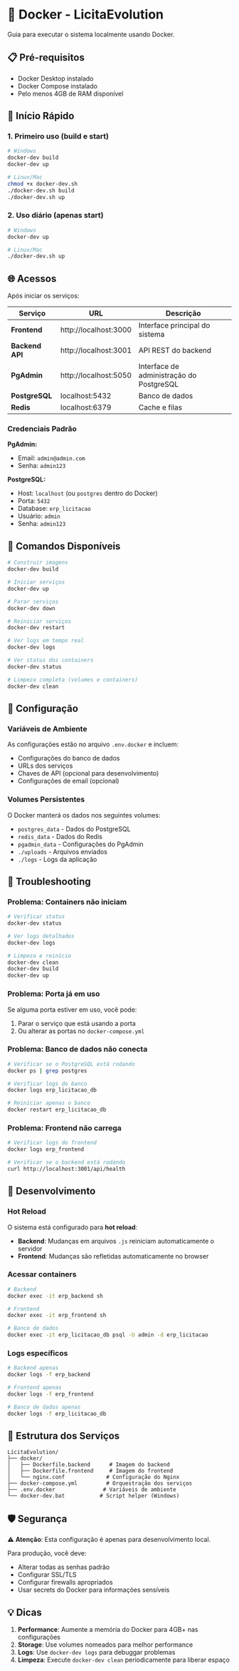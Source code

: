 # 🐳 Docker - LicitaEvolution

Guia para executar o sistema localmente usando Docker.

## 📋 Pré-requisitos

- Docker Desktop instalado
- Docker Compose instalado
- Pelo menos 4GB de RAM disponível

## 🚀 Início Rápido

### 1. Primeiro uso (build e start)

```bash
# Windows
docker-dev build
docker-dev up

# Linux/Mac
chmod +x docker-dev.sh
./docker-dev.sh build
./docker-dev.sh up
```

### 2. Uso diário (apenas start)

```bash
# Windows
docker-dev up

# Linux/Mac
./docker-dev.sh up
```

## 🌐 Acessos

Após iniciar os serviços:

| Serviço | URL | Descrição |
|---------|-----|-----------|
| **Frontend** | http://localhost:3000 | Interface principal do sistema |
| **Backend API** | http://localhost:3001 | API REST do backend |
| **PgAdmin** | http://localhost:5050 | Interface de administração do PostgreSQL |
| **PostgreSQL** | localhost:5432 | Banco de dados |
| **Redis** | localhost:6379 | Cache e filas |

### Credenciais Padrão

**PgAdmin:**
- Email: `admin@admin.com`
- Senha: `admin123`

**PostgreSQL:**
- Host: `localhost` (ou `postgres` dentro do Docker)
- Porta: `5432`
- Database: `erp_licitacao`
- Usuário: `admin`
- Senha: `admin123`

## 📜 Comandos Disponíveis

```bash
# Construir imagens
docker-dev build

# Iniciar serviços
docker-dev up

# Parar serviços
docker-dev down

# Reiniciar serviços
docker-dev restart

# Ver logs em tempo real
docker-dev logs

# Ver status dos containers
docker-dev status

# Limpeza completa (volumes e containers)
docker-dev clean
```

## 🔧 Configuração

### Variáveis de Ambiente

As configurações estão no arquivo `.env.docker` e incluem:

- Configurações do banco de dados
- URLs dos serviços
- Chaves de API (opcional para desenvolvimento)
- Configurações de email (opcional)

### Volumes Persistentes

O Docker manterá os dados nos seguintes volumes:

- `postgres_data` - Dados do PostgreSQL
- `redis_data` - Dados do Redis
- `pgadmin_data` - Configurações do PgAdmin
- `./uploads` - Arquivos enviados
- `./logs` - Logs da aplicação

## 🐛 Troubleshooting

### Problema: Containers não iniciam

```bash
# Verificar status
docker-dev status

# Ver logs detalhados
docker-dev logs

# Limpeza e reinício
docker-dev clean
docker-dev build
docker-dev up
```

### Problema: Porta já em uso

Se alguma porta estiver em uso, você pode:

1. Parar o serviço que está usando a porta
2. Ou alterar as portas no `docker-compose.yml`

### Problema: Banco de dados não conecta

```bash
# Verificar se o PostgreSQL está rodando
docker ps | grep postgres

# Verificar logs do banco
docker logs erp_licitacao_db

# Reiniciar apenas o banco
docker restart erp_licitacao_db
```

### Problema: Frontend não carrega

```bash
# Verificar logs do frontend
docker logs erp_frontend

# Verificar se o backend está rodando
curl http://localhost:3001/api/health
```

## 🔄 Desenvolvimento

### Hot Reload

O sistema está configurado para **hot reload**:

- **Backend**: Mudanças em arquivos `.js` reiniciam automaticamente o servidor
- **Frontend**: Mudanças são refletidas automaticamente no browser

### Acessar containers

```bash
# Backend
docker exec -it erp_backend sh

# Frontend
docker exec -it erp_frontend sh

# Banco de dados
docker exec -it erp_licitacao_db psql -U admin -d erp_licitacao
```

### Logs específicos

```bash
# Backend apenas
docker logs -f erp_backend

# Frontend apenas
docker logs -f erp_frontend

# Banco de dados apenas
docker logs -f erp_licitacao_db
```

## 📁 Estrutura dos Serviços

```
LicitaEvolution/
├── docker/
│   ├── Dockerfile.backend      # Imagem do backend
│   ├── Dockerfile.frontend     # Imagem do frontend
│   └── nginx.conf             # Configuração do Nginx
├── docker-compose.yml         # Orquestração dos serviços
├── .env.docker               # Variáveis de ambiente
└── docker-dev.bat           # Script helper (Windows)
```

## 🛡️ Segurança

⚠️ **Atenção**: Esta configuração é apenas para desenvolvimento local.

Para produção, você deve:
- Alterar todas as senhas padrão
- Configurar SSL/TLS
- Configurar firewalls apropriados
- Usar secrets do Docker para informações sensíveis

## 💡 Dicas

1. **Performance**: Aumente a memória do Docker para 4GB+ nas configurações
2. **Storage**: Use volumes nomeados para melhor performance
3. **Logs**: Use `docker-dev logs` para debuggar problemas
4. **Limpeza**: Execute `docker-dev clean` periodicamente para liberar espaço